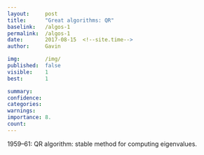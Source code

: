 ```yaml
---
layout:     post
title:      "Great algorithms: QR"
baselink:   /algos-1
permalink:  /algos-1
date:       2017-08-15  <!--site.time-->
author:     Gavin

img:        /img/
published:	false
visible: 	1
best:		1

summary:    
confidence:	
categories: 
warnings:	
importance: 8.
count:		
---
```




1959–61: QR algorithm: stable method for computing eigenvalues.
